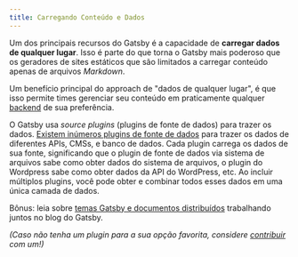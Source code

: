 ```yaml
---
title: Carregando Conteúdo e Dados
---
```


Um dos principais recursos do Gatsby é a capacidade de **carregar dados de qualquer lugar**. Isso é parte do que torna o Gatsby mais poderoso que os geradores de sites estáticos que são limitados a carregar conteúdo apenas de arquivos *Markdown*.

Um benefício principal do approach de "dados de qualquer lugar", é que isso permite times gerenciar seu conteúdo em praticamente qualquer [backend](/docs/glossary/#backend) de sua preferência. 

O Gatsby usa *source plugins* (plugins de fonte de dados) para trazer os dados. [Existem inúmeros plugins de fonte de dados](/plugins/?=gatsby-source) para trazer os dados de diferentes APIs, CMSs, e banco de dados. Cada plugin carrega os dados de sua fonte, significando que o plugin de fonte de dados via sistema de arquivos sabe como obter dados do sistema de arquivos, o plugin do Wordpress sabe como obter dados da API do WordPress, etc. Ao incluir múltiplos plugins, você pode obter e combinar todos esses dados em uma única camada de dados.

Bônus: leia sobre [temas Gatsby e documentos distribuídos](/blog/2019-07-03-using-themes-for-distributed-docs/) trabalhando juntos no blog do Gatsby.

_(Caso não tenha um plugin para a sua opção favorita, considere [contribuir](/docs/creating-plugins) com um!)_

<GuideList slug={props.slug} />
